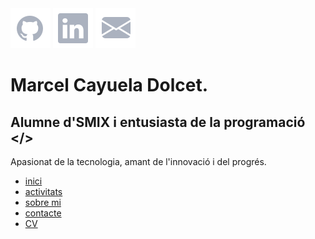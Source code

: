<!DOCTYPE html>
<html lang="en">
<head>
    <meta charset="UTF-8">
    <meta name="viewport" content="width=device-width, initial-scale=1.0">
    <link rel="stylesheet" href="styles.css">
    <link rel="icon" href="fotos-portafoli/favicon-32.png" type="image/x-icon">
</head>
<body>
    <main>
        <div class="contingut-principal">
            <div class="contenidor-superior">
                <div class="contenidor-iconos">
                    <a href="https://github.com/mcayuela" class="icono" target="_blank"><img class="foto-icono" src="fotos-portafoli/Github.svg" alt=""></a>
                    <a href="https://www.linkedin.com/in/marcel-cayuela-dolcet-1a29a62b0?utm_source=share&utm_campaign=share_via&utm_content=profile&utm_medium=ios_app" target="_blank" class="icono"><img class="foto-icono" src="fotos-portafoli/Linkedin.svg" alt=""></a>
                    <a href="mailto:mcayueladolcet@gmail.com?subject=Soc ...&body=Bones Marcel," class="icono"><img class="foto-icono" src="fotos-portafoli/Email.svg" alt=""></a>
                </div>
            </div>
            <div class="contenidor-inferior">
                <div class="descripcio">
                    <h1>Marcel Cayuela Dolcet<span class="text-rosa">.</span></h1>
                    <h2>Alumne d'<span class="text-rosa">SMIX</span> i entusiasta de la programació <span class="text-rosa">&lt&#47&gt</span></h2>
                    <p>Apasionat de la tecnologia, amant de l'innovació i del progrés.</p>
                </div>
            <footer>
                <nav>
                    <ul class="menu-inferior">
                        <li><a class="li-menu-inferior" href="index.html"><span class="text-rosa"></span>inici</a></li>
                        <li><a class="li-menu-inferior" href="activitats2.html"><span class="text-rosa"></span>activitats</a></li>
                        <li><a class="li-menu-inferior" href="sobre-mi.html"><span class="text-rosa"></span>sobre mi</a></li>
                        <li><a class="li-menu-inferior" href="contacte.html"><span class="text-rosa"> </span>contacte</a></li>
                        <li><a class="li-link-cv" href="cv.html">CV</a></li>
                    </ul>
                </nav>
            </footer>
            </div>
        </div>
    </main>
</body>
</html>

